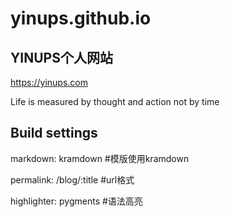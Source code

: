 yinups.github.io
===============

## YINUPS个人网站

https://yinups.com

Life is measured by thought and action not by time

## Build settings
markdown: kramdown          #模版使用kramdown

permalink: /blog/:title 	#url格式

highlighter: pygments       #语法高亮